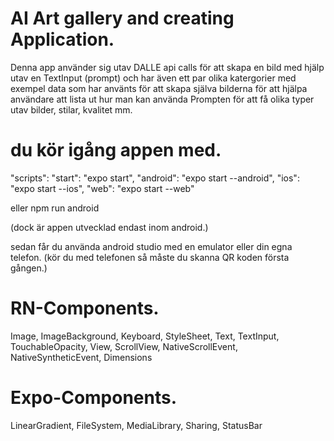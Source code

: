 # AI Art gallery and creating Application.

Denna app använder sig utav DALLE api calls för att skapa en bild med hjälp utav en TextInput (prompt) och har även ett par olika katergorier med exempel data som har använts för att skapa själva bilderna för att hjälpa användare att lista ut hur man kan använda Prompten för att få olika typer utav bilder, stilar, kvalitet mm.

# du kör igång appen med.

"scripts":
"start": "expo start",
"android": "expo start --android",
"ios": "expo start --ios",
"web": "expo start --web"

eller npm run android

(dock är appen utvecklad endast inom android.)

sedan får du använda android studio med en emulator eller din egna telefon.
(kör du med telefonen så måste du skanna QR koden första gången.)

# RN-Components.

Image, ImageBackground, Keyboard, StyleSheet, Text, TextInput, TouchableOpacity, View, ScrollView, NativeScrollEvent, NativeSyntheticEvent, Dimensions

# Expo-Components.

LinearGradient, FileSystem, MediaLibrary, Sharing, StatusBar
